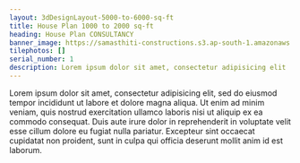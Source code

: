 ```yaml
---
layout: 3dDesignLayout-5000-to-6000-sq-ft
title: House Plan 1000 to 2000 sq-ft
heading: House Plan CONSULTANCY
banner_image: https://samasthiti-constructions.s3.ap-south-1.amazonaws.com/uploads/3d5000-6000 sqft.jpg
tilephotos: []
serial_number: 1
description: Lorem ipsum dolor sit amet, consectetur adipisicing elit
---
```

Lorem ipsum dolor sit amet, consectetur adipisicing elit, sed do eiusmod
tempor incididunt ut labore et dolore magna aliqua. Ut enim ad minim veniam,
quis nostrud exercitation ullamco laboris nisi ut aliquip ex ea commodo
consequat. Duis aute irure dolor in reprehenderit in voluptate velit esse
cillum dolore eu fugiat nulla pariatur. Excepteur sint occaecat cupidatat non
proident, sunt in culpa qui officia deserunt mollit anim id est laborum.
